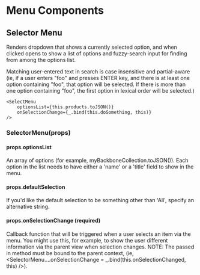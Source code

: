 # Menu Components

## Selector Menu

Renders dropdown that shows a currently selected option, and when clicked opens to show a list of options and fuzzy-search input for finding from among the options list.

Matching user-entered text in search is case insensitive and partial-aware (ie, if a user enters "foo" and presses ENTER key, and there is at least one option containing "foo", that option will be selected. If there is more than one option containing "foo", the first option in lexical order will be selected.)


```
<SelectMenu
    optionsList={this.products.toJSON()}
    onSelectionChange={_.bind(this.doSomething, this)}
/>
```


### SelectorMenu(props)

#### props.optionsList
An array of options (for example, myBackboneCollection.toJSON()). Each option in the list needs
to have either a 'name' or a 'title' field to show in the menu.

#### props.defaultSelection
If you'd like the default selection to be something other than 'All', specify an alternative string.

#### props.onSelectionChange (required)
Callback function that will be triggered when a user selects an item via the menu. You might use this, for example, to show the user different information via the parent view when selection changes. NOTE: The passed in method must be bound to the parent context, (ie, <SelectorMenu....onSelectionChange = _.bind(this.onSelectionChanged, this) />).